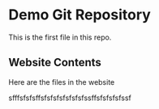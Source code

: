 # Demo Git Repository

This is the first file in this repo.

## Website Contents


Here are the files in the website



sfffsfsfsffsfsfsfsfsfsfsfssffsfsfsfsfssf

